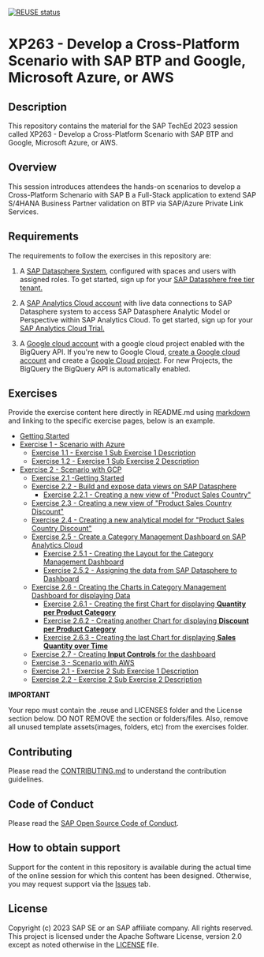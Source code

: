 [![REUSE status](https://api.reuse.software/badge/github.com/SAP-samples/teched2023-XP263)](https://api.reuse.software/info/github.com/SAP-samples/teched2023-XP263)

# XP263 - Develop a Cross-Platform Scenario with SAP BTP and Google, Microsoft Azure, or AWS

## Description

This repository contains the material for the SAP TechEd 2023 session called XP263 - Develop a Cross-Platform Scenario with SAP BTP and Google, Microsoft Azure, or AWS.  

## Overview

This session introduces attendees the hands-on scenarios to develop a Cross-Platform Schenario with SAP B a Full-Stack application to extend SAP S/4HANA Business Partner validation on BTP via SAP/Azure Private Link Services.​

## Requirements

The requirements to follow the exercises in this repository are:

1. A [SAP Datasphere System](https://www.sap.com/india/products/technology-platform/datasphere.html), configured with spaces and users with assigned roles. 
To get started, sign up for your [SAP Datasphere free tier tenant.](https://www.sap.com/products/technology-platform/datasphere/trial.html)

2. A [SAP Analytics Cloud account](https://www.sap.com/india/products/technology-platform/cloud-analytics.html) with live data connections to SAP Datasphere system to access SAP Datasphere Analytic Model or Perspective within SAP Analytics Cloud.
To get started, sign up for your [SAP Analytics Cloud Trial.](https://www.sap.com/products/technology-platform/cloud-analytics/trial.html)

3. A [Google cloud account](https://cloud.google.com) with a google cloud project enabled with the BigQuery API. If you're new to Google Cloud, [create a Google cloud account](https://cloud.google.com/free/) and create a [Google Cloud project](https://developers.google.com/workspace/guides/create-project). For new Projects, the BigQuery the BigQuery API is automatically enabled. 


## Exercises

Provide the exercise content here directly in README.md using [markdown](https://guides.github.com/features/mastering-markdown/) and linking to the specific exercise pages, below is an example.

- [Getting Started](exercises/ex0/)
- [Exercise 1 - Scenario with Azure](exercises/ex1/)
    - [Exercise 1.1 - Exercise 1 Sub Exercise 1 Description](exercises/ex1#exercise-11-sub-exercise-1-description)
    - [Exercise 1.2 - Exercise 1 Sub Exercise 2 Description](exercises/ex1#exercise-12-sub-exercise-2-description)
- [Exercise 2 - Scenario with GCP](exercises/ex2/)
    - [Exercise 2.1 -Getting Started](exercises/ex2/ex2.1/)
    - [Exercise 2.2 - Build and expose data views on SAP Datasphere](exercises/ex1/)
        - [Exercise 2.2.1 - Creating a new view of "Product Sales Country"](exercises/ex1#exercise-1--creating-a-new-view-of-product-sales-country)
    - [Exercise 2.3 - Creating a new view of "Product Sales Country Discount"](exercises/ex2/)
    - [Exercise 2.4 - Creating a new analytical model for "Product Sales Country Discount"](exercises/ex3/)
    - [Exercise 2.5 - Create a Category Management Dashboard on SAP Analytics Cloud](exercises/ex4/)
        - [Exercise 2.5.1 - Creating the Layout for the Category Management Dashboard](exercises/ex4#exercise-41-creating-the-layout-for-the-category-management-dashboard)
        - [Exercise 2.5.2 - Assigning the data from SAP Datasphere to Dashboard](exercises/ex4#exercise-42-assigning-the-data-from-sap-datasphere-to-dashboard)
    - [Exercise 2.6 - Creating the Charts in Category Management Dashboard for displaying Data](exercises/ex5/)
        - [Exercise 2.6.1 - Creating the first Chart for displaying **Quantity per Product Category**](exercises/ex4#exercise-51-creating-the-first-chart-for-displaying-quantity-per-product-category)
        - [Exercise 2.6.2 - Creating another Chart for displaying **Discount per Product Category**](exercises/ex5#exercise-52-creating-another-chart-for-displaying-discount-per-product-category)
        - [Exercise 2.6.3 - Creating the last Chart for displaying **Sales Quantity over Time** ](exercises/ex5#exercise-53-creating-the-last-chart-for-displaying-sales-quantity-over-time)
    - [Exercise 2.7 - Creating **Input Controls** for the dashboard](exercises/ex6/)
    - [Exercise 3 - Scenario with AWS](exercises/ex2/)
    - [Exercise 2.1 - Exercise 2 Sub Exercise 1 Description](exercises/ex2#exercise-21-sub-exercise-1-description)
    - [Exercise 2.2 - Exercise 2 Sub Exercise 2 Description](exercises/ex2#exercise-22-sub-exercise-2-description)

**IMPORTANT**

Your repo must contain the .reuse and LICENSES folder and the License section below. DO NOT REMOVE the section or folders/files. Also, remove all unused template assets(images, folders, etc) from the exercises folder. 

## Contributing
Please read the [CONTRIBUTING.md](./CONTRIBUTING.md) to understand the contribution guidelines.

## Code of Conduct
Please read the [SAP Open Source Code of Conduct](https://github.com/SAP-samples/.github/blob/main/CODE_OF_CONDUCT.md).

## How to obtain support

Support for the content in this repository is available during the actual time of the online session for which this content has been designed. Otherwise, you may request support via the [Issues](../../issues) tab.

## License
Copyright (c) 2023 SAP SE or an SAP affiliate company. All rights reserved. This project is licensed under the Apache Software License, version 2.0 except as noted otherwise in the [LICENSE](LICENSES/Apache-2.0.txt) file.
